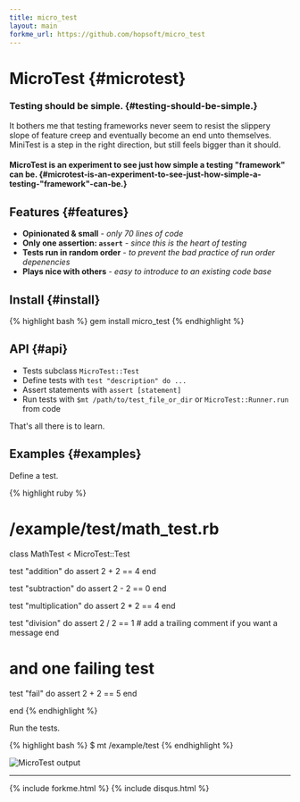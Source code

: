 ```yaml
---
title: micro_test
layout: main
forkme_url: https://github.com/hopsoft/micro_test
---
```

# MicroTest {#microtest}

### Testing should be simple. {#testing-should-be-simple.}

It bothers me that testing frameworks never seem to resist
the slippery slope of feature creep and eventually become an end unto themselves.
MiniTest is a step in the right direction, but still feels bigger than it should.

#### MicroTest is an experiment to see just how simple a testing "framework" can be. {#microtest-is-an-experiment-to-see-just-how-simple-a-testing-"framework"-can-be.}

## Features {#features}

* __Opinionated & small__ - _only 70 lines of code_
* __Only one assertion: `assert`__ - _since this is the heart of testing_
* __Tests run in random order__ - _to prevent the bad practice of run order depenencies_
* __Plays nice with others__ - _easy to introduce to an existing code base_

## Install {#install}

{% highlight bash %}
gem install micro_test
{% endhighlight %}

## API {#api}

* Tests subclass `MicroTest::Test`
* Define tests with `test "description" do ...`
* Assert statements with `assert [statement]`
* Run tests with `$mt /path/to/test_file_or_dir` or `MicroTest::Runner.run` from code

That's all there is to learn.

## Examples {#examples}

Define a test.

{% highlight ruby %}
# /example/test/math_test.rb
class MathTest < MicroTest::Test

  test "addition" do
    assert 2 + 2 == 4
  end

  test "subtraction" do
    assert 2 - 2 == 0
  end

  test "multiplication" do
    assert 2 * 2 == 4
  end

  test "division" do
    assert 2 / 2 == 1 # add a trailing comment if you want a message
  end

  # and one failing test
  test "fail" do
    assert 2 + 2 == 5
  end

end
{% endhighlight %}

Run the tests.

{% highlight bash %}
$ mt /example/test
{% endhighlight %}

![MicroTest output](http://hopsoft.github.com/micro_test/images/micro_test.png)

---

{% include forkme.html %}
{% include disqus.html %}
